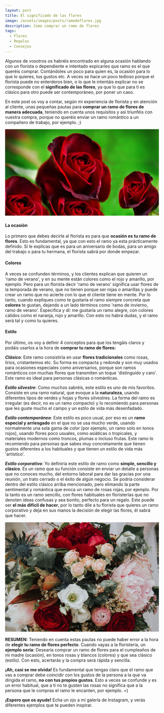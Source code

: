 ```yaml
---
layout: post
title: El significado de las flores
image: /assets/images/posts/ramodeflores.jpg 
description: Como comprar un ramo de flores
tags:
  - Flores
  - Regalos
  - Consejos
---
```


Algunos de vosotros os habréis encontrado en alguna ocasión hablando con un florista o dependiente e intentado expicarles que ramo es el que queréis comprar. Contándoles un poco para quien es, la ocasión para lo que lo quieres, tus gustos etc. A veces se hace un poco tedioso porque el florista puede no enterderos bien, o lo que le intentáis explicar no se corresponde con el **significado de las flores**, ya que lo que para ti es clásico para otro puede ser contemporáneo, por poner un caso.

En este post os voy a contar, según mi experiencia de florista y en atención al cliente, unas pequeñas pautas para **comprar un ramo de flores de manera adecuada**, teniendo en cuenta unos requisitos y así triunféis con vuestra compra, porque no queréis enviar un ramo romántico a un compañero de trabajo, por ejemplo. ;)

![Significado de las flores](/assets/images/posts/significado-de-las-flores.jpg)


#### La ocasión

Lo primero que debes decirle al florista es para que **ocasión es tu ramo de flores**. Esto es fundamental, ya que con esto el ramo ya esta prácticamente definido. Si le explicas que es para un aniversario de bodas, para un amigo del trabajo o para tu hermana, el florista sabrá por donde empezar.




#### Colores

A veces se confunden términos, y los clientes explican que quieren un 'ramo de verano', y en su mente están colores como el rojo y amarillo, por ejemplo. Pero para un florista decir 'ramo de verano' significa usar flores de la temporada de verano, que no tienen porque ser rojas o amarillas y puede crear un ramo que no acierte con lo que el cliente tiene en mente. Por lo tanto, cuando expliques como te gustaría el ramo siempre concreta que **colores** te gustan, dejando a un lado términos como 'ramo de invierno, ramo de verano'. Especifíca y dí: me gustaría un ramo alegre, con colores cálidos como el naranja, rojo y amarillo. Con esto no habrá dudas, y el ramo será tal y como tu quieres.




#### Estilo

Por último, os voy a definir 4 conceptos para que los tengáis claros y podáis usarlos a la hora de **comprar tu ramo de flores:**

_**Clásico**_: Este ramo consistiría en usar **flores tradicionales** como rosas, lirios, cristantemos etc. Su forma es compacta y redonda y son muy usados para ocasiones especiales como aniversarios, porque son ramos románticos con muchas flores que transmiten un toque 'distinguido y caro'. Este ramo es ideal para personas clásicas o románticas.


_**Estilo silvestre**_: Como muchos sabréis, este estilo es uno de mis favoritos. Consiste en una ramo natural, que evoque a la **naturaleza**, usando diferentes tipos de verdes y hojas y flores silvestres. La forma del ramo es irregular (es decir, no es un ramo compacto) y lo recomiendo para personas que les guste mucho el campo y un estilo de vida más desenfadado.


_**Estilo contemporáneo**_: Este estilo es poco usual, por eso es un **ramo especial y arriesgado** en el que no se usa mucho verde, usando normalmente una sola gama de color (por ejemplo, un ramo solo en tonos rojos), usando flores poco usuales, como asiáticas o tropicales, y materiales modernos como troncos, plumas o incluso frutas. Este ramo lo recomiendo para personas que sabes muy concretamente que tienen gustos diferentes a los habituales y que tienen un estilo de vida más 'artístico'.


_**Estilo corporativo**_: Yo definiría este estilo de ramo como **simple, sencillo y clásico**. Es un ramo que su función consiste en enviar un detalle  a personas que no conoces mucho, del entorno laboral para dar las gracias por una reunión, un trato cerrado o el éxito de algún negocio. Se podría considerar dentro del estilo clásico arriba mencionado, pero elimando la parte sentimental y romántica que evoca un ramo de rosas rojas, por ejemplo. Por la tanto es un ramo sencillo, con flores habituales en floristerías que no denoten ideas confusas y sea bonito, perfecto para un regalo. Este puede ser **el más difícil de hacer**, por lo tanto dile a tu florista que quieres un ramo corporativo y deja en sus manos la decisión de elegir las flores, él sabrá que hacer.


![Significado de las flores](/assets/images/posts/significado-de-las-flores-2.jpg) 


**RESUMEN:** Teniendo en cuenta estas pautas no puede haber error a la hora de **elegir tu ramo de flores perfecto**.
Cuando vayas a la floristería, un **ejemplo sería:** Desearía comprar un ramo de flores para el cumpleaños de mi madre (ocasión), en tonos rosas y blancos (colores) y que sea clásico (estilo). Con esto, acertarás y la compra será rápida y sencilla. 

**¡Ah, casi se me olvida!** Es fundamental que tengas claro que el ramo que vas a comprar debe coincidir con los gustos de la persona a la que va dirigida el ramo, **no con tus propios gustos**. Esto a veces se confunde y es un error habitual, que a ti no te gusten las rosas no significa que a la persona que le compras el ramo le encanten, por ejemplo. =)


**¡Espero que os ayude!** Echa un ojo a mi galería de Instagram, y verás diferentes ejemplos que te pueden inspirar.


